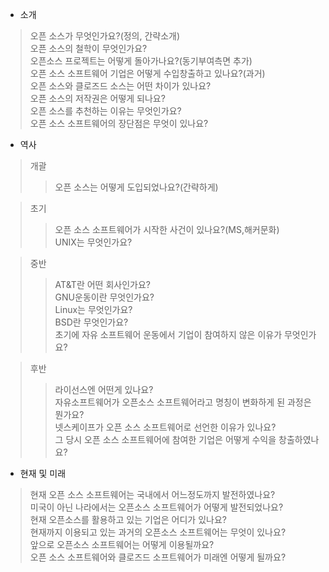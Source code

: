 - 소개  
> 오픈 소스가 무엇인가요?(정의, 간략소개)  
> 오픈 소스의 철학이 무엇인가요?  
> 오픈소스 프로젝트는 어떻게 돌아가나요?(동기부여측면 추가)  
> 오픈 소스 소프트웨어 기업은 어떻게 수입창출하고 있나요?(과거)  
> 오픈 소스와 클로즈드 소스는 어떤 차이가 있나요?  
> 오픈 소스의 저작권은 어떻게 되나요?  
> 오픈 소스를 추천하는 이유는 무엇인가요?  
> 오픈 소스 소프트웨어의 장단점은 무엇이 있나요?  

- 역사  

> 개괄  
>> 오픈 소스는 어떻게 도입되었나요?(간략하게)  

> 초기  
>> 오픈 소스 소프트웨어가 시작한 사건이 있나요?(MS,해커문화)  
>> UNIX는 무엇인가요?  

> 중반  
>> AT&T란 어떤 회사인가요?  
>> GNU운동이란 무엇인가요?  
>> Linux는 무엇인가요?  
>> BSD란 무엇인가요?  
>> 초기에 자유 소프트웨어 운동에서 기업이 참여하지 않은 이유가 무엇인가요?  

> 후반  
>> 라이선스엔 어떤게 있나요?  
>> 자유소프트웨어가 오픈소스 소프트웨어라고 명칭이 변화하게 된 과정은 뭔가요?  
>> 넷스케이프가 오픈 소스 소프트웨어로 선언한 이유가 있나요?  
>> 그 당시 오픈 소스 소프트웨어에 참여한 기업은 어떻게 수익을 창출하였나요?  

- 현재 및 미래
> 현재 오픈 소스 소프트웨어는 국내에서  어느정도까지 발전하였나요?  
> 미국이 아닌 나라에서는 오픈소스 소프트웨어가 어떻게 발전되었나요?  
> 현재 오픈소스를 활용하고 있는 기업은 어디가 있나요?  
> 현재까지 이용되고 있는 과거의 오픈소스 소프트웨어는 무엇이 있나요?  
> 앞으로 오픈소스 소프트웨어는 어떻게 이용될까요?  
> 오픈 소스 소프트웨어와 클로즈드 소프트웨어가 미래엔 어떻게 될까요?  
